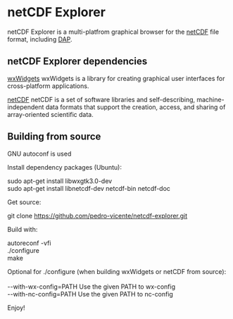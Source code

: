 netCDF Explorer
====================

netCDF Explorer is a multi-platfrom graphical browser for the
[netCDF](http://www.unidata.ucar.edu/software/netcdf) file format,
including 
[DAP](http://opendap.org).

netCDF Explorer dependencies
------------

[wxWidgets](https://www.wxwidgets.org/)
wxWidgets is a library for creating graphical user interfaces for cross-platform applications.
<br /> 

[netCDF](http://www.unidata.ucar.edu/software/netcdf)
netCDF is a set of software libraries and self-describing, 
machine-independent data formats that support the creation, 
access, and sharing of array-oriented scientific data.
<br /> 

Building from source
------------
GNU autoconf is used


Install dependency packages (Ubuntu):
<br /> 

sudo apt-get install libwxgtk3.0-dev
<br /> 
sudo apt-get install libnetcdf-dev netcdf-bin netcdf-doc
<br /> 

Get source:
<br /> 

git clone https://github.com/pedro-vicente/netcdf-explorer.git
<br /> 

Build with:
<br /> 

autoreconf -vfi
<br /> 
./configure
<br /> 
make
<br /> 

Optional for ./configure (when building wxWidgets or netCDF from source):
<br />
<br />
--with-wx-config=PATH   Use the given PATH to wx-config
<br />
--with-nc-config=PATH   Use the given PATH to nc-config
<br />  


Enjoy!
<br /> 

